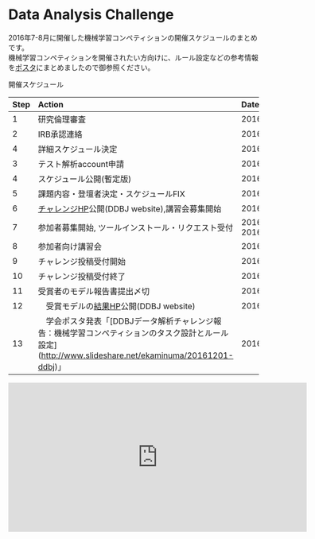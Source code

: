 # Data Analysis Challenge

2016年7-8月に開催した機械学習コンペティションの開催スケジュールのまとめです。        
機械学習コンペティションを開催されたい方向けに、ルール設定などの参考情報を[ポスタ](http://www.slideshare.net/ekaminuma/20161201-ddbj)にまとめましたので御参照ください。

開催スケジュール

|Step| Action       | Date      |  Description |
|:-----|:-----------|:------------|:-------------|
|1| 研究倫理審査| 2016/3/15  |      x    |
|2| IRB承認連絡 | 2016/3/30  |    x    |
|4| 詳細スケジュール決定 |  2016/4/1-8    |  x        |
|3| テスト解析account申請 | 2016/4/11 |    x      |
|4| スケジュール公開(暫定版)　| 2016/4/19 | x |
|5| 課題内容・登壇者決定・スケジュールFIX  | 2016/4/28           |   x       |
|6| [チャレンジHP](http://www.ddbj.nig.ac.jp/ddbj-challenge2016-j.html)公開(DDBJ website),講習会募集開始 |    2016/6/27    |    x    |
|7| 参加者募集開始, ツールインストール・リクエスト受付     |   2016/6/27-2016/8/21   |  x   |
|8 | 参加者向け講習会     |   2016/7/6   | x    |
|9 | チャレンジ投稿受付開始     |   2016/7/6   |  x   |
|10 | チャレンジ投稿受付終了     |   2016/8/31   |  x   |
|11 | 受賞者のモデル報告書提出〆切     |   2016/9/25   | x   |
|12 |　受賞モデルの[結果HP](http://www.ddbj.nig.ac.jp/whatsnew/wn160930-j.html)公開(DDBJ website)   |   2016/9/30   | x   |
|13 |　学会ポスタ発表「[DDBJデータ解析チャレンジ報告：機械学習コンペティションのタスク設計とルール設定] (http://www.slideshare.net/ekaminuma/20161201-ddbj)」   |   2016/12/1   | x   |

<iframe src="https://calendar.google.com/calendar/embed?height=300&amp;wkst=2&amp;bgcolor=%23FFFFFF&amp;src=nig.ac.jp_knj9sgd3pg7ife7un233h265lg%40group.calendar.google.com&amp;color=%238C500B&amp;ctz=Asia%2FTokyo" style="border-width:0" width="600" height="300" frameborder="0" scrolling="no"></iframe>
